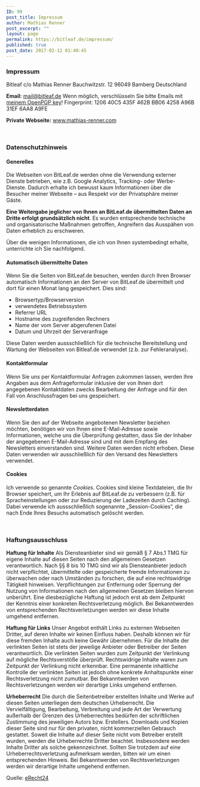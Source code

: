 ```yaml
---
ID: 99
post_title: Impressum
author: Mathias Renner
post_excerpt: ""
layout: page
permalink: https://bitleaf.de/impressum/
published: true
post_date: 2017-02-12 01:40:45
---
```

<h3>Impressum</h3>
<p style="vertical-align: middle">Bitleaf
c/o Mathias Renner
Bauchwitzstr. 12
96049 Bamberg
Deutschland</p>
<strong>Email:</strong> <a href="mailto:mail@bitleaf.de">mail@bitleaf.de</a>
Wenn möglich, verschlüsseln Sie bitte Emails mit <a href="http://mathias-renner.com/dl/mail-bitleaf-de-pub-key.asc">meinem OpenPGP key</a>!
Fingerprint: 1206 40C5 435F 462B BB06 4258 A96B 31EF 6AA8 A9FE

<strong>Private Webseite:</strong> <a href="http://www.mathias-renner.com">www.mathias-renner.com</a>

&nbsp;
<h3>Datenschutzhinweis</h3>
<h4><strong>Generelles</strong><strong>
</strong></h4>
Die Webseiten von BitLeaf.de werden ohne die Verwendung externer Dienste betrieben, wie z.B. Google Analytics, Tracking- oder Werbe-Dienste. Dadurch erhalte ich bewusst kaum Informationen über die Besucher meiner Webseite – aus Respekt vor der Privatsphäre meiner Gäste.

<strong>Eine Weitergabe jeglicher von Ihnen an BitLeaf.de übermittelten Daten an Dritte erfolgt grundsätzlich nicht</strong>. Es wurden entsprechende technische und organisatorische Maßnahmen getroffen, Angreifern das Ausspähen von Daten erheblich zu erschweren.

Über die wenigen Informationen, die ich von Ihnen systembedingt erhalte, unterrichte ich Sie nachfolgend.
<h4><strong>Automatisch übermittelte Daten</strong></h4>
Wenn Sie die Seiten von BitLeaf.de besuchen, werden durch Ihren Browser automatisch Informationen an den Server von BitLeaf.de übermittelt und dort für einen Monat lang gespeichert. Dies sind:
<ul>
 	<li>Browsertyp/Browserversion</li>
 	<li>verwendetes Betriebssystem</li>
 	<li>Referrer URL</li>
 	<li>Hostname des zugreifenden Rechners</li>
 	<li>Name der vom Server abgerufenen Datei</li>
 	<li>Datum und Uhrzeit der Serveranfrage</li>
</ul>
Diese Daten werden aussschließlich für die technische Bereitstellung und Wartung der Webseiten von Bitleaf.de verwendet (z.b. zur Fehleranalyse).
<h4><strong>Kontaktformular</strong></h4>
Wenn Sie uns per Kontaktformular Anfragen zukommen lassen, werden Ihre Angaben aus dem Anfrageformular inklusive der von Ihnen dort angegebenen Kontaktdaten zwecks Bearbeitung der Anfrage und für den Fall von Anschlussfragen bei uns gespeichert.
<h4><strong>Newsletterdaten</strong></h4>
Wenn Sie den auf der Webseite angebotenen Newsletter beziehen möchten, benötigen wir von Ihnen eine E-Mail-Adresse sowie Informationen, welche uns die Überprüfung gestatten, dass Sie der Inhaber der angegebenen E-Mail-Adresse sind und mit dem Empfang des Newsletters einverstanden sind. Weitere Daten werden nicht erhoben. Diese Daten verwenden wir ausschließlich für den Versand des Newsletters verwendet.
<h4><strong>Cookies</strong></h4>
Ich verwende so genannte <em>Cookies</em>. Cookies sind kleine Textdateien, die Ihr Browser speichert, um Ihr Erlebnis auf BitLeaf.de zu verbessern (z.B. für Spracheinstellungen oder zur Reduzierung der Ladezeiten durch Caching). Dabei verwende ich aussschließlich sogenannte „Session-Cookies“, die nach Ende Ihres Besuchs automatisch gelöscht werden.

&nbsp;
<h3>Haftungsausschluss</h3>
<strong>Haftung für Inhalte</strong>
Als Diensteanbieter sind wir gemäß § 7 Abs.1 TMG für eigene Inhalte auf diesen Seiten nach den allgemeinen Gesetzen verantwortlich. Nach §§ 8 bis 10 TMG sind wir als Diensteanbieter jedoch nicht verpflichtet, übermittelte oder gespeicherte fremde Informationen zu überwachen oder nach Umständen zu forschen, die auf eine rechtswidrige Tätigkeit hinweisen.
Verpflichtungen zur Entfernung oder Sperrung der Nutzung von Informationen nach den allgemeinen Gesetzen bleiben hiervon unberührt. Eine diesbezügliche Haftung ist jedoch erst ab dem Zeitpunkt der Kenntnis einer konkreten Rechtsverletzung möglich. Bei Bekanntwerden von entsprechenden Rechtsverletzungen werden wir diese Inhalte umgehend entfernen.

<strong>Haftung für Links</strong>
Unser Angebot enthält Links zu externen Webseiten Dritter, auf deren Inhalte wir keinen Einfluss haben. Deshalb können wir für diese fremden Inhalte auch keine Gewähr übernehmen. Für die Inhalte der verlinkten Seiten ist stets der jeweilige Anbieter oder Betreiber der Seiten verantwortlich. Die verlinkten Seiten wurden zum Zeitpunkt der Verlinkung auf mögliche Rechtsverstöße überprüft. Rechtswidrige Inhalte waren zum Zeitpunkt der Verlinkung nicht erkennbar.
Eine permanente inhaltliche Kontrolle der verlinkten Seiten ist jedoch ohne konkrete Anhaltspunkte einer Rechtsverletzung nicht zumutbar. Bei Bekanntwerden von Rechtsverletzungen werden wir derartige Links umgehend entfernen.

<strong>Urheberrecht</strong>
Die durch die Seitenbetreiber erstellten Inhalte und Werke auf diesen Seiten unterliegen dem deutschen Urheberrecht. Die Vervielfältigung, Bearbeitung, Verbreitung und jede Art der Verwertung außerhalb der Grenzen des Urheberrechtes bedürfen der schriftlichen Zustimmung des jeweiligen Autors bzw. Erstellers. Downloads und Kopien dieser Seite sind nur für den privaten, nicht kommerziellen Gebrauch gestattet.
Soweit die Inhalte auf dieser Seite nicht vom Betreiber erstellt wurden, werden die Urheberrechte Dritter beachtet. Insbesondere werden Inhalte Dritter als solche gekennzeichnet. Sollten Sie trotzdem auf eine Urheberrechtsverletzung aufmerksam werden, bitten wir um einen entsprechenden Hinweis. Bei Bekanntwerden von Rechtsverletzungen werden wir derartige Inhalte umgehend entfernen.

Quelle: <a href="http://https://www.e-recht24.de/muster-disclaimer.html">eRecht24</a>